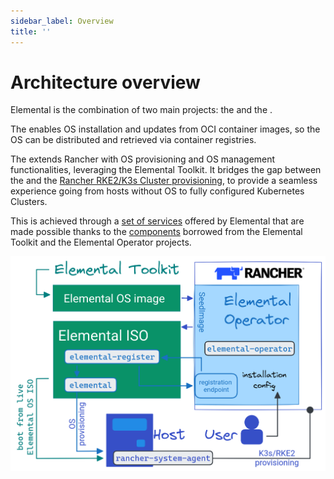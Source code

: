 ```yaml
---
sidebar_label: Overview
title: ''
---
```


<head>
  <link rel="canonical" href="https://elemental.docs.rancher.com/architecture"/>
</head>

# Architecture overview
Elemental is the combination of two main projects: the <Vars name="elemental_toolkit_name" link="elemental_toolkit_url" /> and the <Vars name="elemental_operator_name" link="elemental_operator_url" />.

The <Vars name="elemental_toolkit_name" link="elemental_toolkit_url" /> enables OS installation and updates from OCI container images, so the OS can be distributed and retrieved via container registries.

The <Vars name="elemental_operator_name" link="elemental_operator_url" /> extends Rancher with OS provisioning and OS management functionalities, leveraging the Elemental Toolkit.
It bridges the gap between the <Vars name="elemental_toolkit_name" link="elemental_toolkit_url"/> and the
[Rancher RKE2/K3s Cluster provisioning](https://ranchermanager.docs.rancher.com/how-to-guides/new-user-guides/launch-kubernetes-with-rancher#launching-kubernetes-on-new-nodes-in-an-infrastructure-provider-1),
to provide a seamless experience going from hosts without OS to fully configured Kubernetes Clusters.

This is achieved through a [set of services](architecture-services.md) offered by Elemental that are made possible thanks to the [components](architecture-components.md) borrowed from the Elemental Toolkit and the Elemental Operator projects.


![Elemental Architecture](images/elemental-architecture-v1.5.png)

